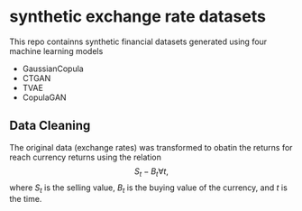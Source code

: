 # synthetic exchange rate datasets
This repo containns synthetic financial datasets generated using four machine learning models
- GaussianCopula
- CTGAN
- TVAE
- CopulaGAN 

## Data Cleaning
The original data (exchange rates) was transformed to obatin the returns for reach currency returns using the relation 
$$S_t - B_t \forall t,$$ 
where $S_t$ is the selling value, $B_t$ is the buying value of the currency, and $t$ is the time.

